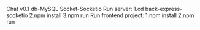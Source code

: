 Chat v0.1
db-MySQL
Socket-Socketio
Run server:
1.cd back-express-socketio
2.npm install
3.npm run
Run frontend project:
1.npm install
2.npm run
